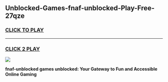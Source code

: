 
## Unblocked-Games-fnaf-unblocked-Play-Free-27qze
<h3>
<a href="https://premium76.site?title=fnaf-unblocked&ref=23A">CLICK TO PLAY</a></h3>
<hr>

<h3>
<a href="https://premium76.site?title=fnaf-unblocked&ref=23A">CLICK 2 PLAY</a>
  
</h3>

<a href="https://premium76.site?title=fnaf-unblocked&ref=23A"><img src="https://clearcache.store/games.png"></a>


**fnaf-unblocked games unblocked: Your Gateway to Fun and Accessible Online Gaming**
